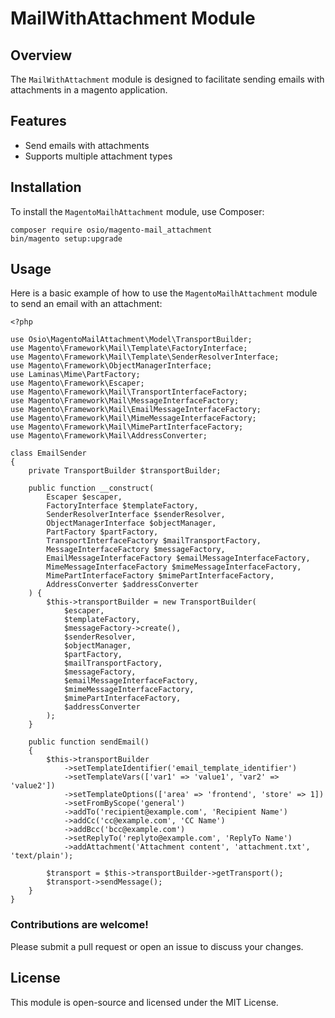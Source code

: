 # MailWithAttachment Module

## Overview

The `MailWithAttachment` module is designed to facilitate sending emails with attachments in a magento application.

## Features

- Send emails with attachments
- Supports multiple attachment types

## Installation

To install the `MagentoMailhAttachment` module, use Composer:
    
    composer require osio/magento-mail_attachment
    bin/magento setup:upgrade

## Usage

Here is a basic example of how to use the `MagentoMailhAttachment` module to send an email with an attachment:

    <?php
    
    use Osio\MagentoMailAttachment\Model\TransportBuilder;
    use Magento\Framework\Mail\Template\FactoryInterface;
    use Magento\Framework\Mail\Template\SenderResolverInterface;
    use Magento\Framework\ObjectManagerInterface;
    use Laminas\Mime\PartFactory;
    use Magento\Framework\Escaper;
    use Magento\Framework\Mail\TransportInterfaceFactory;
    use Magento\Framework\Mail\MessageInterfaceFactory;
    use Magento\Framework\Mail\EmailMessageInterfaceFactory;
    use Magento\Framework\Mail\MimeMessageInterfaceFactory;
    use Magento\Framework\Mail\MimePartInterfaceFactory;
    use Magento\Framework\Mail\AddressConverter;
    
    class EmailSender
    {
        private TransportBuilder $transportBuilder;
    
        public function __construct(
            Escaper $escaper,
            FactoryInterface $templateFactory,
            SenderResolverInterface $senderResolver,
            ObjectManagerInterface $objectManager,
            PartFactory $partFactory,
            TransportInterfaceFactory $mailTransportFactory,
            MessageInterfaceFactory $messageFactory,
            EmailMessageInterfaceFactory $emailMessageInterfaceFactory,
            MimeMessageInterfaceFactory $mimeMessageInterfaceFactory,
            MimePartInterfaceFactory $mimePartInterfaceFactory,
            AddressConverter $addressConverter
        ) {
            $this->transportBuilder = new TransportBuilder(
                $escaper,
                $templateFactory,
                $messageFactory->create(),
                $senderResolver,
                $objectManager,
                $partFactory,
                $mailTransportFactory,
                $messageFactory,
                $emailMessageInterfaceFactory,
                $mimeMessageInterfaceFactory,
                $mimePartInterfaceFactory,
                $addressConverter
            );
        }
    
        public function sendEmail()
        {
            $this->transportBuilder
                ->setTemplateIdentifier('email_template_identifier')
                ->setTemplateVars(['var1' => 'value1', 'var2' => 'value2'])
                ->setTemplateOptions(['area' => 'frontend', 'store' => 1])
                ->setFromByScope('general')
                ->addTo('recipient@example.com', 'Recipient Name')
                ->addCc('cc@example.com', 'CC Name')
                ->addBcc('bcc@example.com')
                ->setReplyTo('replyto@example.com', 'ReplyTo Name')
                ->addAttachment('Attachment content', 'attachment.txt', 'text/plain');
    
            $transport = $this->transportBuilder->getTransport();
            $transport->sendMessage();
        }
    }

### Contributions are welcome!

Please submit a pull request or open an issue to discuss your changes.

## License

This module is open-source and licensed under the MIT License.
